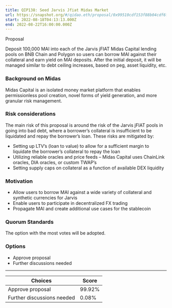 ```yaml
---
title: QIP138: Seed Jarvis Jfiat Midas Market
url: https://snapshot.org/#/qidao.eth/proposal/0x99510cdf153f88b04cdf6f461700d7122e4a3aac5c5f48aea7c4f78d5615858c
start: 2022-08-18T04:13:13.000Z
end: 2022-08-22T16:00:00.000Z
---
```

Proposal

Deposit 100,000 MAI into each of the Jarvis jFIAT Midas Capital lending pools on BNB Chain and Polygon so users can borrow MAI against their collateral and earn yield on MAI deposits. After the initial deposit, it will be managed similar to debt ceiling increases, based on peg, asset liquidity, etc.

### Background on Midas

Midas Capital is an isolated money market platform that enables permissionless pool creation, novel forms of yield generation, and more granular risk management.

### Risk considerations

The main risk of this proposal is around the risk of the Jarvis jFIAT pools in going into bad debt, where a borrower’s collateral is insufficient to be liquidated and repay the borrower’s loan. These risks are mitigated by:
* Setting up LTV’s (loan to value) to allow for a sufficient margin to liquidate the borrower’s collateral to repay the loan
* Utilizing reliable oracles and price feeds – Midas Capital uses ChainLink oracles, DIA oracles, or custom TWAP’s
* Setting supply caps on collateral as a function of available DEX liquidity

### Motivation

* Allow users to borrow MAI against a wide variety of collateral and synthetic currencies for Jarvis
* Enable users to participate in decentralized FX trading
* Propagate MAI and create additional use cases for the stablecoin

### Quorum Standards

The option with the most votes will be adopted.

### Options

* Approve proposal
* Further discussions needed
---
| Choices | Score |
| --- | --- |
| Approve proposal | 99.92% |
| Further discussions needed | 0.08% |

